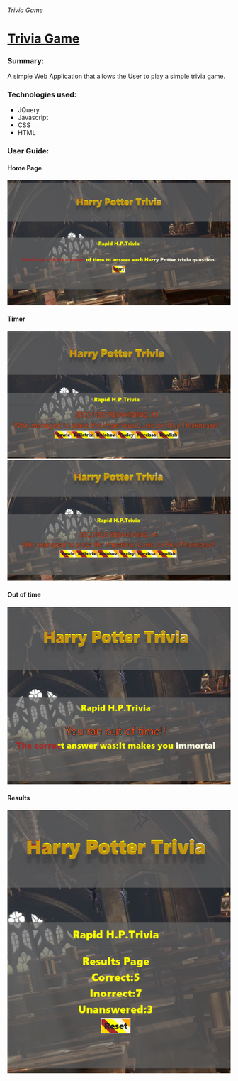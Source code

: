 ###### Trivia Game
# [Trivia Game](https://angel2367716.github.io/TriviaGame/)

### Summary:
A simple Web Application that allows the User to play a simple trivia game. 

### Technologies used:
* JQuery
* Javascript
* CSS
* HTML

### User Guide:

#### Home Page

![Home Page](assets/images/hp-start.PNG)




#### Timer

![Timer](assets/images/hp-timer-15.PNG)
![Timer](assets/images/hp-timer-14.PNG)




#### Out of time

![Out of time](assets/images/hp-out-of-time.PNG)




#### Results

![Results](assets/images/hp-results.PNG)


